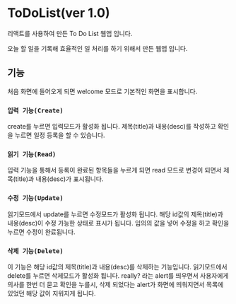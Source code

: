 # ToDoList(ver 1.0)

리액트를 사용하여 만든 To Do List 웹앱 입니다.

오늘 할 일을 기록해 효율적인 일 처리를 하기 위해서 만든 웹앱 입니다.

## 기능

처음 화면에 들어오게 되면 welcome 모드로 기본적인 화면을 표시합니다.

### `입력 기능(Create)`

create를 누르면 입력모드가 활성화 됩니다.
제목(title)과 내용(desc)를 작성하고 확인을 누르면 일정 등록을 할 수 있습니다.

### `읽기 기능(Read)`

입력 기능을 통해서 등록이 완료된 항목들을 누르게 되면 read 모드로 변경이 되면서
제목(title)과 내용(desc)가 표시됩니다.

### `수정 기능(Update)`

읽기모드에서 update를 누르면 수정모드가 활성화 됩니다.
해당 id값의 제목(title)과 내용(desc)이 수정 가능한 상태로 표시가 됩니다.
임의의 값을 넣어 수정을 하고 확인을 누르면 수정이 완료됩니다.

### `삭제 기능(Delete)`

이 기능은 해당 id값의 제목(title)과 내용(desc)를 삭제하는 기능입니다.
읽기모드에서 delete를 누르면 삭제모드가 활성화 됩니다.
really? 라는 alert를 띄우면서 사용자에게 의사를 한번 더 묻고
확인을 누를시, 삭제 되었다는 alert가 화면에 띄워지면서
목록에 있었던 해당 값이 지워지게 됩니다.
